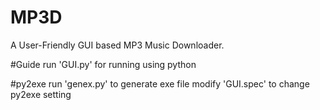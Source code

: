 # MP3D
A User-Friendly GUI based MP3 Music Downloader.

#Guide
run 'GUI.py' for running using python

#py2exe
run 'genex.py' to generate exe file
modify 'GUI.spec' to change py2exe setting
